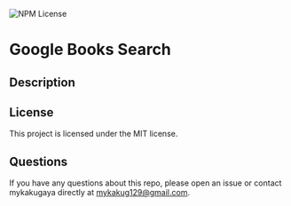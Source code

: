 ![NPM License](https://img.shields.io/static/v1?label=license&message=MIT&color=brightgreen)

# Google Books Search

## Description

## License
This project is licensed under the MIT license.

## Questions
If you have any questions about this repo, please open an issue or contact mykakugaya directly at mykakug129@gmail.com.